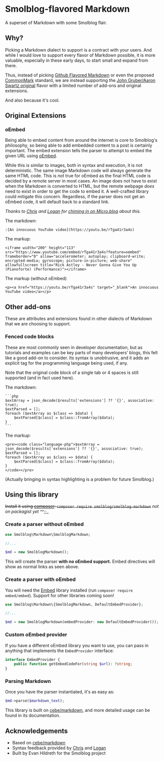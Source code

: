 # Smolblog-flavored Markdown

A superset of Markdown with some Smolblog flair.

## Why?

Picking a Markdown dialect to support is a contract with your users. And while I would love to support every flavor of
Markdown possible, it is more valuable, especially in these early days, to start small and expand from there.

Thus, instead of picking [Github Flavored Markdown][gfm] or even the proposed [CommonMark][cm] standard, we are instead
supporting the [John Gruber/Aaron Swartz original][og] flavor with a limited number of add-ons and original
extensions.

[gfm]: https://github.github.com/gfm
[cm]: https://commonmark.org
[og]: https://daringfireball.net/projects/markdown

And also because it's cool.

## Original Extensions

### oEmbed

Being able to embed content from around the internet is core to Smolblog's philosophy, so being able to add embedded
content to a post is certainly important. The embed extension tells the parser to attempt to embed the given URL
using [oEmbed].

[oEmbed]: https://oembed.com

While this is similar to images, both in syntax and execution, it is not deterministic. The same image Markdown code
will always generate the same HTML code. This is _not_ true for oEmbed as the final HTML code is decided by a remote
server in most cases. An image does not have to exist when the Markdown is converted to HTML, but the remote webpage
_does_ need to exist in order to get the code to embed it. A well-crafted library could mitigate this concern.
Regardless, if the parser does not get an oEmbed code, it will default back to a standard link.

_Thanks to [Chris][v_] and [Logan][llbbl] for [chiming in on Micro.blog][convo] about this._

[v_]: https://vv.micro.blog/
[llbbl]: https://llbbl.blog
[convo]: https://micro.blog/oddevan/16389878

The markdown:

	:[An innocuous YouTube video](https://youtu.be/rTga41r3a4s)

The markup:

	<iframe width="200" height="113" src="https://www.youtube.com/embed/rTga41r3a4s?feature=oembed" frameborder="0" allow="accelerometer; autoplay; clipboard-write; encrypted-media; gyroscope; picture-in-picture; web-share" allowfullscreen title="Rick Astley - Never Gonna Give You Up (Pianoforte) (Performance)"></iframe>

The markup (without oEmbed)

	<p><a href="https://youtu.be/rTga41r3a4s" target="_blank">An innocuous YouTube video</a></p>

## Other add-ons

These are attributes and extensions found in other dialects of Markdown that we are choosing to support.

### Fenced code blocks

These are most commonly seen in developer documentation, but as tutorials and examples can be key parts of many
developers' blogs, this felt like a good add-on to consider. Its syntax is unobtrusive, and it adds an explicit tag
for the programming language being used, if any.

Note that the original code block of a single tab or 4 spaces is still supported (and in fact used here).

The markdown:

	```php
	$extArray = json_decode($results['extensions'] ?? '{}', associative: true);
	$extParsed = [];
	foreach ($extArray as $class => $data) {
		$extParsed[$class] = $class::fromArray($data);
	}
	```

The markup:

	<pre><code class="language-php">$extArray = json_decode($results['extensions'] ?? '{}', associative: true);
	$extParsed = [];
	foreach ($extArray as $class => $data) {
		$extParsed[$class] = $class::fromArray($data);
	}
	</code></pre>

(Actually bringing in syntax highlighting is a problem for future Smolblog.)

## Using this library

~~Install it using [composer]: `composer require smolblog/smolblog-markdown`~~ _not on packagist yet ^_^;;_

[composer]: https://getcomposer.org/

### Create a parser without oEmbed

```php
use Smolblog\Markdown\SmolblogMarkdown;

//...

$md = new SmolblogMarkdown();
```

This will create the parser **with no oEmbed support.** Embed directives will show as normal links as seen above.

### Create a parser with oEmbed

You will need the [Embed] library installed (run `composer require embed/embed`). Support for other libraries coming
soon!

[embed]: https://github.com/oscarotero/Embed

```php
use Smolblog\Markdown\{SmolblogMarkdown, DefaultEmbedProvider};

//...

$md = new SmolblogMarkdown(embedProvider: new DefaultEmbedProvider());
```

### Custom oEmbed provider

If you have a different oEmbed library you want to use, you can pass in anything that implements the `EmbedProvider`
interface:

```php
interface EmbedProvider {
	public function getEmbedCodeFor(string $url): ?string;
}
```

### Parsing Markdown

Once you have the parser instantiated, it's as easy as:

```php
$md->parse($markdown_text);
```

This library is built on [cebe/markdown][cbmd], and more detailed usage can be found in its documentation.

[cbmd]: https://github.com/cebe/markdown

## Acknowledgements

- Based on [cebe/markdown][cbmd]
- Syntax feedback provided by [Chris][v_] and [Logan][llbbl]
- Built by Evan Hildreth for the Smolblog project
